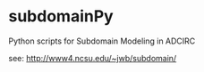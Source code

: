 # subdomainPy

Python scripts for Subdomain Modeling in ADCIRC

 see: http://www4.ncsu.edu/~jwb/subdomain/
